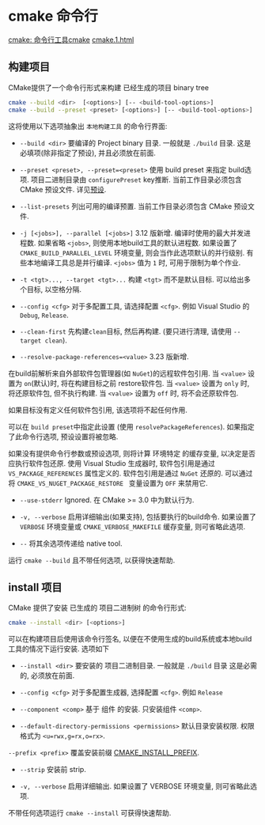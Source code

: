 # cmake 命令行

[cmake: 命令行工具cmake](https://blog.csdn.net/zhizhengguan/article/details/118339062)
[cmake.1.html](https://cmake.org/cmake/help/latest/manual/cmake.1.html)

## 构建项目

CMake提供了一个命令行形式来构建 已经生成的项目 binary tree

```bash
cmake --build <dir>  [<options>] [-- <build-tool-options>]
cmake --build --preset <preset> [<options>] [-- <build-tool-options>]
```

这将使用以下选项抽象出 `本地构建工具` 的命令行界面:

+ `--build <dir>`
要编译的 Project binary 目录.  一般就是 `./build` 目录.
这是必填项(除非指定了预设), 并且必须放在前面.

+ `--preset <preset>, --preset=<preset>`
使用 build preset 来指定 build选项.
项目二进制目录由 `configurePreset` key推断.
当前工作目录必须包含 CMake 预设文件. 详见[预设](https://cmake.org/cmake/help/latest/manual/cmake-presets.7.html#manual:cmake-presets(7)).

+ `--list-presets`
列出可用的编译预置. 当前工作目录必须包含 CMake 预设文件.

+ `-j [<jobs>], --parallel [<jobs>]`
3.12 版新增.
编译时使用的最大并发进程数. 如果省略 `<jobs>`, 则使用本地build工具的默认进程数.
如果设置了 `CMAKE_BUILD_PARALLEL_LEVEL` 环境变量, 则会当作此选项默认的并行级别.
有些本地编译工具总是并行编译. `<jobs>` 值为 `1` 时, 可用于限制为单个作业.

+ `-t <tgt>..., --target <tgt>...`
构建 `<tgt>` 而不是默认目标. 可以给出多个目标, 以空格分隔.

+ `--config <cfg>`
对于多配置工具, 请选择配置 `<cfg>`.
例如 Visual Studio 的 `Debug`, `Release`.

+ `--clean-first`
先构建`clean`目标, 然后再构建.
(要只进行清理, 请使用 `--target clean`).

+ `--resolve-package-references=<value>`
3.23 版新增.

在build前解析来自外部软件包管理器(如 `NuGet`)的远程软件包引用.
当 `<value>` 设置为 `on`(默认)时, 将在构建目标之前 restore软件包.
当 `<value>` 设置为 `only` 时, 将还原软件包, 但不执行构建.
当 `<value>` 设置为 `off` 时, 将不会还原软件包.

如果目标没有定义任何软件包引用, 该选项将不起任何作用.

可以在 `build preset`中指定此设置
(使用 `resolvePackageReferences`). 如果指定了此命令行选项, 预设设置将被忽略.

如果没有提供命令行参数或预设选项,
则将计算 环境特定 的缓存变量, 以决定是否应执行软件包还原.
使用 Visual Studio 生成器时, 软件包引用是通过 `VS_PACKAGE_REFERENCES` 属性定义的.
软件包引用是通过 `NuGet` 还原的.
可以通过将 `CMAKE_VS_NUGET_PACKAGE_RESTORE ` 变量设置为 `OFF` 来禁用它.

+ `--use-stderr`
Ignored. 在 CMake >= 3.0 中为默认行为.

+ `-v, --verbose`
启用详细输出(如果支持), 包括要执行的build命令.
如果设置了 `VERBOSE` 环境变量或 `CMAKE_VERBOSE_MAKEFILE` 缓存变量, 则可省略此选项.

+ `--`
将其余选项传递给 native tool.

运行 `cmake --build` 且不带任何选项, 以获得快速帮助.

## install 项目

CMake 提供了安装 已生成的 项目二进制树 的命令行形式:

```bash
cmake --install <dir> [<options>]
```

可以在构建项目后使用该命令行签名,
以便在不使用生成的build系统或本地build工具的情况下运行安装. 选项如下

+ `--install <dir>`
要安装的 项目二进制目录. 一般就是 `./build` 目录
这是必需的, 必须放在前面.

+ `--config <cfg>`
对于多配置生成器, 选择配置 `<cfg>`.
例如 `Release`

+ `--component <comp>`
基于 组件 的安装. 只安装组件 `<comp>`.

+ `--default-directory-permissions <permissions>`
默认目录安装权限. 权限格式为 `<u=rwx,g=rx,o=rx>`.

`--prefix <prefix>`
覆盖安装前缀 [CMAKE_INSTALL_PREFIX](https://cmake.org/cmake/help/latest/variable/CMAKE_INSTALL_PREFIX.html#variable:CMAKE_INSTALL_PREFIX).

+ `--strip`
安装前 strip.

+ `-v, --verbose`
启用详细输出.
如果设置了 VERBOSE 环境变量, 则可省略此选项.

不带任何选项运行 `cmake --install` 可获得快速帮助.
